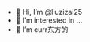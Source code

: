 - 👋 Hi, I’m @liuzizai25
- 👀 I’m interested in ...
- 🌱 I’m curr东方的

<!---
liuzizai25/liuzizai25 is a ✨ special ✨ repository because its `README.md` (this file) appears on your GitHub profile.
You can click the Preview link to take a look at your changes.
--->
